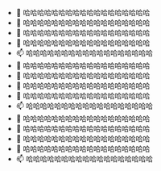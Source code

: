 - 👋 哈哈哈哈哈哈哈哈哈哈哈哈哈哈哈哈哈哈
- 👀 哈哈哈哈哈哈哈哈哈哈哈哈哈哈哈哈哈哈
- 🌱 哈哈哈哈哈哈哈哈哈哈哈哈哈哈哈哈哈哈
- 💞️ 哈哈哈哈哈哈哈哈哈哈哈哈哈哈哈哈哈哈
- 📫 哈哈哈哈哈哈哈哈哈哈哈哈哈哈哈哈哈哈
- 👋 哈哈哈哈哈哈哈哈哈哈哈哈哈哈哈哈哈哈
- 👀 哈哈哈哈哈哈哈哈哈哈哈哈哈哈哈哈哈哈
- 🌱 哈哈哈哈哈哈哈哈哈哈哈哈哈哈哈哈哈哈
- 💞️ 哈哈哈哈哈哈哈哈哈哈哈哈哈哈哈哈哈哈
- 📫 哈哈哈哈哈哈哈哈哈哈哈哈哈哈哈哈哈哈
- 👋 哈哈哈哈哈哈哈哈哈哈哈哈哈哈哈哈哈哈
- 👀 哈哈哈哈哈哈哈哈哈哈哈哈哈哈哈哈哈哈
- 🌱 哈哈哈哈哈哈哈哈哈哈哈哈哈哈哈哈哈哈
- 💞️ 哈哈哈哈哈哈哈哈哈哈哈哈哈哈哈哈哈哈
- 📫 哈哈哈哈哈哈哈哈哈哈哈哈哈哈哈哈哈哈
<!---
showarp/showarp is a ✨ special ✨ repository because its `README.md` (this file) appears on your GitHub profile.
You can click the Preview link to take a look at your changes.
--->
